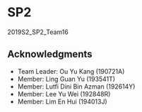 # SP2
2019S2_SP2_Team16

## Acknowledgments
* Team Leader: Ou Yu Kang (190721A)
* Member: Ling Guan Yu (193541T)
* Member: Lutfi Dini Bin Azman (192614Y)
* Member: Lee Yu Wei (192848R)
* Member: Lim En Hui (194013J)
